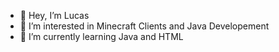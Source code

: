 - 👋 Hey, I’m Lucas
- 👀 I’m interested in Minecraft Clients and Java Developement
- 🌱 I’m currently learning Java and HTML
